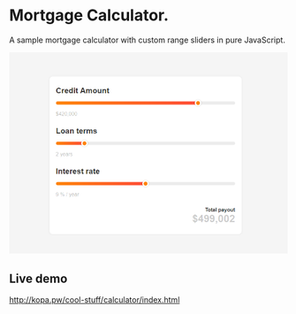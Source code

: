 # Mortgage Calculator.

A sample mortgage calculator with custom range sliders in pure JavaScript.

![alt mortgage calculator](preview.png)

## Live demo
http://kopa.pw/cool-stuff/calculator/index.html